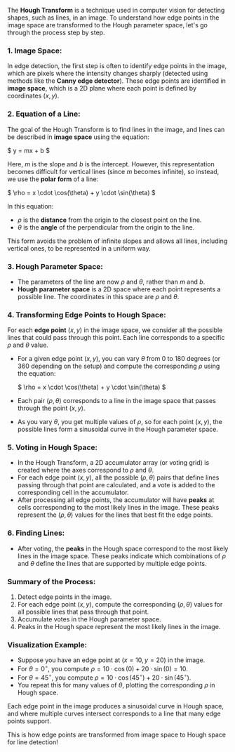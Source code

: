 The **Hough Transform** is a technique used in computer vision for detecting shapes, such as lines, in an image. To understand how edge points in the image space are transformed to the Hough parameter space, let's go through the process step by step.

### 1. **Image Space:**
   In edge detection, the first step is often to identify edge points in the image, which are pixels where the intensity changes sharply (detected using methods like the **Canny edge detector**). These edge points are identified in **image space**, which is a 2D plane where each point is defined by coordinates $(x, y)$.

### 2. **Equation of a Line:**
   The goal of the Hough Transform is to find lines in the image, and lines can be described in **image space** using the equation:

   $
   y = mx + b
   $
   
   Here, $m$ is the slope and $b$ is the intercept. However, this representation becomes difficult for vertical lines (since $m$ becomes infinite), so instead, we use the **polar form** of a line:
   
   $
   \rho = x \cdot \cos(\theta) + y \cdot \sin(\theta)
   $
   
   In this equation:
   - $\rho$ is the **distance** from the origin to the closest point on the line.
   - $\theta$ is the **angle** of the perpendicular from the origin to the line.
   
   This form avoids the problem of infinite slopes and allows all lines, including vertical ones, to be represented in a uniform way.

### 3. **Hough Parameter Space:**
   - The parameters of the line are now $\rho$ and $\theta$, rather than $m$ and $b$.
   - **Hough parameter space** is a 2D space where each point represents a possible line. The coordinates in this space are $\rho$ and $\theta$.

### 4. **Transforming Edge Points to Hough Space:**
   For each **edge point** $(x, y)$ in the image space, we consider all the possible lines that could pass through this point. Each line corresponds to a specific $\rho$ and $\theta$ value.

   - For a given edge point $(x, y)$, you can vary $\theta$ from 0 to 180 degrees (or 360 depending on the setup) and compute the corresponding $\rho$ using the equation:

     $
     \rho = x \cdot \cos(\theta) + y \cdot \sin(\theta)
     $

   - Each pair $(\rho, \theta)$ corresponds to a line in the image space that passes through the point $(x, y)$.

   - As you vary $\theta$, you get multiple values of $\rho$, so for each point $(x, y)$, the possible lines form a sinusoidal curve in the Hough parameter space.

### 5. **Voting in Hough Space:**
   - In the Hough Transform, a 2D accumulator array (or voting grid) is created where the axes correspond to $\rho$ and $\theta$.
   - For each edge point $(x, y)$, all the possible $(\rho, \theta)$ pairs that define lines passing through that point are calculated, and a vote is added to the corresponding cell in the accumulator.
   - After processing all edge points, the accumulator will have **peaks** at cells corresponding to the most likely lines in the image. These peaks represent the $(\rho, \theta)$ values for the lines that best fit the edge points.

### 6. **Finding Lines:**
   - After voting, the **peaks** in the Hough space correspond to the most likely lines in the image space. These peaks indicate which combinations of $\rho$ and $\theta$ define the lines that are supported by multiple edge points.

### Summary of the Process:
1. Detect edge points in the image.
2. For each edge point $(x, y)$, compute the corresponding $(\rho, \theta)$ values for all possible lines that pass through that point.
3. Accumulate votes in the Hough parameter space.
4. Peaks in the Hough space represent the most likely lines in the image.

### Visualization Example:

- Suppose you have an edge point at $(x=10, y=20)$ in the image.
- For $\theta = 0^\circ$, you compute $\rho = 10 \cdot \cos(0) + 20 \cdot \sin(0) = 10$.
- For $\theta = 45^\circ$, you compute $\rho = 10 \cdot \cos(45^\circ) + 20 \cdot \sin(45^\circ)$.
- You repeat this for many values of $\theta$, plotting the corresponding $\rho$ in Hough space.

Each edge point in the image produces a sinusoidal curve in Hough space, and where multiple curves intersect corresponds to a line that many edge points support.

This is how edge points are transformed from image space to Hough space for line detection!
